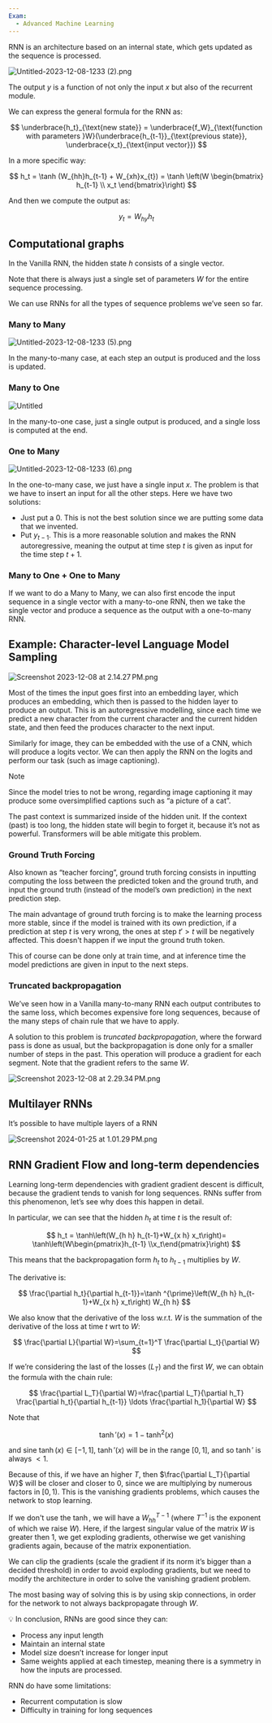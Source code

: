 ```yaml
---
Exam:
  - Advanced Machine Learning
---
```

RNN is an architecture based on an internal state, which gets updated as the sequence is processed.

![Untitled-2023-12-08-1233 (2).png](Untitled-2023-12-08-1233_(2).jpeg)

The output $y$ is a function of not only the input $x$ but also of the recurrent module. 

We can express the general formula for the RNN as:

$$
\underbrace{h_t}_{\text{new state}} = \underbrace{f_W}_{\text{function with parameters }W}(\underbrace{h_{t-1}}_{\text{previous state}}, \underbrace{x_t}_{\text{input vector}})
$$

In a more specific way:

$$
h_t = \tanh (W_{hh}h_{t-1} +  W_{xh}x_{t}) = \tanh \left(W \begin{bmatrix}
h_{t-1} \\
x_t
\end{bmatrix}\right)
$$

And then we compute the output as:

$$
y_t = W_{hy}h_t
$$

## Computational graphs

In the Vanilla RNN, the hidden state $h$ consists of a single vector.

Note that there is always just a single set of parameters $W$ for the entire sequence processing.

We can use RNNs for all the types of sequence problems we’ve seen so far.

### Many to Many

![Untitled-2023-12-08-1233 (5).png](Untitled-2023-12-08-1233_(5).jpeg)

In the many-to-many case, at each step an output is produced and the loss is updated.

### Many to One

![Untitled](Untitled%2010.jpeg)

In the many-to-one case, just a single output is produced, and a single loss is computed at the end.

### One to Many

![Untitled-2023-12-08-1233 (6).png](Untitled-2023-12-08-1233_(6).jpeg)

In the one-to-many case, we just have a single input $x$. The problem is that we have to insert an input for all the other steps. Here we have two solutions:

- Just put a $0$. This is not the best solution since we are putting some data that we invented.
- Put $y_{t-1}$. This is a more reasonable solution and makes the RNN autoregressive, meaning the output at time step $t$ is given as input for the time step $t+1$.

### Many to One + One to Many

If we want to do a Many to Many, we can also first encode the input sequence in a single vector with a many-to-one RNN, then we take the single vector and produce a sequence as the output with a one-to-many RNN.

## Example: Character-level Language Model Sampling

![Screenshot 2023-12-08 at 2.14.27 PM.png](Screenshot_2023-12-08_at_2.14.27_PM.jpeg)

Most of the times the input goes first into an embedding layer, which produces an embedding, which then is passed to the hidden layer to produce an output. This is an autoregressive modelling, since each time we predict a new character from the current character and the current hidden state, and then feed the produces character to the next input.

Similarly for image, they can be embedded with the use of a CNN, which will produce a logits vector. We can then apply the RNN on the logits and perform our task (such as image captioning).

>[!Note]
Since the model tries to not be wrong, regarding image captioning it may produce some oversimplified captions such as “a picture of a cat”.

The past context is summarized inside of the hidden unit. If the context (past) is too long, the hidden state will begin to forget it, because it’s not as powerful. Transformers will be able mitigate this problem.

### Ground Truth Forcing

Also known as “teacher forcing”, ground truth forcing consists in inputting computing the loss between the predicted token and the ground truth, and input the ground truth (instead of the model’s own prediction) in the next prediction step.

The main advantage of ground truth forcing is to make the learning process more stable, since if the model is trained with its own prediction, if a prediction at step $t$ is very wrong, the ones at step $t' > t$ will be negatively affected. This doesn't happen if we input the ground truth token.

This of course can be done only at train time, and at inference time the model predictions are given in input to the next steps.

### Truncated backpropagation

We’ve seen how in a Vanilla many-to-many RNN each output contributes to the same loss, which becomes expensive fore long sequences, because of the many steps of chain rule that we have to apply.

A solution to this problem is *truncated backpropagation*, where the forward pass is done as usual, but the backpropagation is done only for a smaller number of steps in the past. This operation will produce a gradient for each segment. Note that the gradient refers to the same $W$.

![Screenshot 2023-12-08 at 2.29.34 PM.png](Screenshot_2023-12-08_at_2.29.34_PM.jpeg)
## Multilayer RNNs

It’s possible to have multiple layers of a RNN

![Screenshot 2024-01-25 at 1.01.29 PM.png](Screenshot_2024-01-25_at_1.01.29_PM.jpeg)

## RNN Gradient Flow and long-term dependencies

Learning long-term dependencies with gradient gradient descent is difficult, because the gradient tends to vanish for long sequences. RNNs suffer from this phenomenon, let’s see why does this happen in detail.

In particular, we can see that the hidden $h_t$ at time $t$ is the result of:

$$
h_t = \tanh\left(W_{h h} h_{t-1}+W_{x h} x_t\right)= \tanh\left(W\begin{pmatrix}h_{t-1} \\x_t\end{pmatrix}\right)
$$

This means that the backpropagation form $h_t$ to $h_{t-1}$ multiplies by $W$. 

The derivative is:

$$
\frac{\partial h_t}{\partial h_{t-1}}=\tanh ^{\prime}\left(W_{h h} h_{t-1}+W_{x h} x_t\right) W_{h h}
$$

We also know that the derivative of the loss w.r.t. $W$ is the summation of the derivative of the loss at time $t$ wrt to $W$:

$$
\frac{\partial L}{\partial W}=\sum_{t=1}^T \frac{\partial L_t}{\partial W}
$$

If we’re considering the last of the losses ($L_T$) and the first $W$, we can obtain the formula with the chain rule:

$$
\frac{\partial L_T}{\partial W}=\frac{\partial L_T}{\partial h_T} \frac{\partial h_t}{\partial h_{t-1}} \ldots \frac{\partial h_1}{\partial W}
$$

Note that

$$
\tanh'(x) = 1 - \tanh^2(x)
$$

and sine $\tanh(x) \in [-1,1]$, $\tanh'(x)$ will be in the range $[0,1]$, and so $\tanh'$ is always $<1$.

Because of this, if we have an higher $T$, then $\frac{\partial L_T}{\partial W}$ will be closer and closer to $0$, since we are multiplying by numerous factors in $[0,1)$. This is the vanishing gradients problems, which causes the network to stop learning.

If we don't use the $\tanh$, we will have a $W^{T-1}_{hh}$ (where $T^{-1}$ is the exponent of which we raise $W$). Here, if the largest singular value of the matrix $W$ is greater then $1$, we get exploding gradients, otherwise we get vanishing gradients again, because of the matrix exponentiation.

We can clip the gradients (scale the gradient if its norm it’s bigger than a decided threshold) in order to avoid exploding gradients, but we need to modify the architecture in order to solve the vanishing gradient problem.

The most basing way of solving this is by using skip connections, in order for the network to not always backpropagate through $W$.

<aside>
💡 In conclusion, RNNs are good since they can:

- Process any input length
- Maintain an internal state
- Model size doesn’t increase for longer input
- Same weights applied at each timestep, meaning there is a symmetry in how the inputs are processed.

RNN do have some limitations:

- Recurrent computation is slow
- Difficulty in training for long sequences
</aside>
